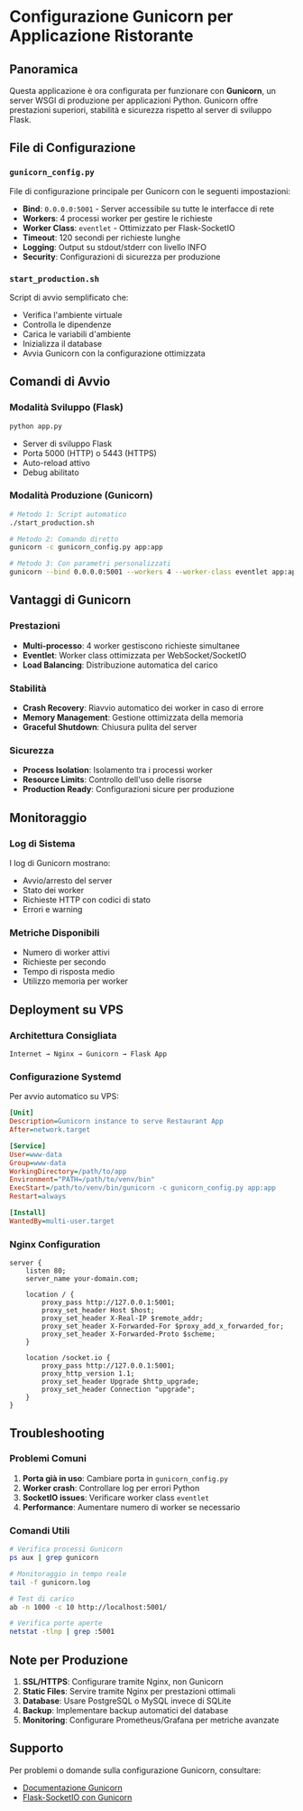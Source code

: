 # Configurazione Gunicorn per Applicazione Ristorante

## Panoramica
Questa applicazione è ora configurata per funzionare con **Gunicorn**, un server WSGI di produzione per applicazioni Python. Gunicorn offre prestazioni superiori, stabilità e sicurezza rispetto al server di sviluppo Flask.

## File di Configurazione

### `gunicorn_config.py`
File di configurazione principale per Gunicorn con le seguenti impostazioni:

- **Bind**: `0.0.0.0:5001` - Server accessibile su tutte le interfacce di rete
- **Workers**: 4 processi worker per gestire le richieste
- **Worker Class**: `eventlet` - Ottimizzato per Flask-SocketIO
- **Timeout**: 120 secondi per richieste lunghe
- **Logging**: Output su stdout/stderr con livello INFO
- **Security**: Configurazioni di sicurezza per produzione

### `start_production.sh`
Script di avvio semplificato che:
- Verifica l'ambiente virtuale
- Controlla le dipendenze
- Carica le variabili d'ambiente
- Inizializza il database
- Avvia Gunicorn con la configurazione ottimizzata

## Comandi di Avvio

### Modalità Sviluppo (Flask)
```bash
python app.py
```
- Server di sviluppo Flask
- Porta 5000 (HTTP) o 5443 (HTTPS)
- Auto-reload attivo
- Debug abilitato

### Modalità Produzione (Gunicorn)
```bash
# Metodo 1: Script automatico
./start_production.sh

# Metodo 2: Comando diretto
gunicorn -c gunicorn_config.py app:app

# Metodo 3: Con parametri personalizzati
gunicorn --bind 0.0.0.0:5001 --workers 4 --worker-class eventlet app:app
```

## Vantaggi di Gunicorn

### Prestazioni
- **Multi-processo**: 4 worker gestiscono richieste simultanee
- **Eventlet**: Worker class ottimizzata per WebSocket/SocketIO
- **Load Balancing**: Distribuzione automatica del carico

### Stabilità
- **Crash Recovery**: Riavvio automatico dei worker in caso di errore
- **Memory Management**: Gestione ottimizzata della memoria
- **Graceful Shutdown**: Chiusura pulita del server

### Sicurezza
- **Process Isolation**: Isolamento tra i processi worker
- **Resource Limits**: Controllo dell'uso delle risorse
- **Production Ready**: Configurazioni sicure per produzione

## Monitoraggio

### Log di Sistema
I log di Gunicorn mostrano:
- Avvio/arresto del server
- Stato dei worker
- Richieste HTTP con codici di stato
- Errori e warning

### Metriche Disponibili
- Numero di worker attivi
- Richieste per secondo
- Tempo di risposta medio
- Utilizzo memoria per worker

## Deployment su VPS

### Architettura Consigliata
```
Internet → Nginx → Gunicorn → Flask App
```

### Configurazione Systemd
Per avvio automatico su VPS:
```ini
[Unit]
Description=Gunicorn instance to serve Restaurant App
After=network.target

[Service]
User=www-data
Group=www-data
WorkingDirectory=/path/to/app
Environment="PATH=/path/to/venv/bin"
ExecStart=/path/to/venv/bin/gunicorn -c gunicorn_config.py app:app
Restart=always

[Install]
WantedBy=multi-user.target
```

### Nginx Configuration
```nginx
server {
    listen 80;
    server_name your-domain.com;
    
    location / {
        proxy_pass http://127.0.0.1:5001;
        proxy_set_header Host $host;
        proxy_set_header X-Real-IP $remote_addr;
        proxy_set_header X-Forwarded-For $proxy_add_x_forwarded_for;
        proxy_set_header X-Forwarded-Proto $scheme;
    }
    
    location /socket.io {
        proxy_pass http://127.0.0.1:5001;
        proxy_http_version 1.1;
        proxy_set_header Upgrade $http_upgrade;
        proxy_set_header Connection "upgrade";
    }
}
```

## Troubleshooting

### Problemi Comuni
1. **Porta già in uso**: Cambiare porta in `gunicorn_config.py`
2. **Worker crash**: Controllare log per errori Python
3. **SocketIO issues**: Verificare worker class `eventlet`
4. **Performance**: Aumentare numero di worker se necessario

### Comandi Utili
```bash
# Verifica processi Gunicorn
ps aux | grep gunicorn

# Monitoraggio in tempo reale
tail -f gunicorn.log

# Test di carico
ab -n 1000 -c 10 http://localhost:5001/

# Verifica porte aperte
netstat -tlnp | grep :5001
```

## Note per Produzione

1. **SSL/HTTPS**: Configurare tramite Nginx, non Gunicorn
2. **Static Files**: Servire tramite Nginx per prestazioni ottimali
3. **Database**: Usare PostgreSQL o MySQL invece di SQLite
4. **Backup**: Implementare backup automatici del database
5. **Monitoring**: Configurare Prometheus/Grafana per metriche avanzate

## Supporto
Per problemi o domande sulla configurazione Gunicorn, consultare:
- [Documentazione Gunicorn](https://docs.gunicorn.org/)
- [Flask-SocketIO con Gunicorn](https://flask-socketio.readthedocs.io/en/latest/deployment.html)